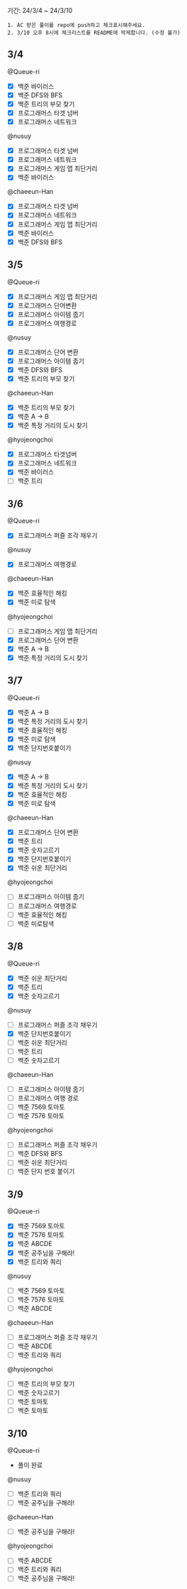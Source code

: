 기간: 24/3/4 ~ 24/3/10
```
1. AC 받은 풀이를 repo에 push하고 체크표시해주세요.
2. 3/10 오후 8시에 체크리스트를 README에 박제합니다. (수정 불가)
```

## 3/4
@Queue-ri
- [x] 백준 바이러스
- [x] 백준 DFS와 BFS
- [x] 백준 트리의 부모 찾기
- [x] 프로그래머스 타겟 넘버
- [x] 프로그래머스 네트워크

@nusuy 
- [x] 프로그래머스 타겟 넘버
- [x] 프로그래머스 네트워크
- [x] 프로그래머스 게임 맵 최단거리
- [x] 백준 바이러스

@chaeeun-Han  
- [x] 프로그래머스 타겟 넘버
- [x] 프로그래머스 네트워크
- [x] 프로그래머스 게임 맵 최단거리
- [x] 백준 바이러스
- [x] 백준 DFS와 BFS

## 3/5
@Queue-ri
- [x] 프로그래머스 게임 맵 최단거리
- [x] 프로그래머스 단어변환
- [x] 프로그래머스 아이템 줍기
- [x] 프로그래머스 여행경로

@nusuy 
- [x] 프로그래머스 단어 변환
- [x] 프로그래머스 아이템 줍기
- [x] 백준 DFS와 BFS
- [x] 백준 트리의 부모 찾기

@chaeeun-Han 
- [x] 백준 트리의 부모 찾기
- [x] 백준 A → B
- [x] 백준 특정 거리의 도시 찾기

@hyojeongchoi 
- [x] 프로그래머스 타겟넘버
- [x] 프로그래머스 네트워크
- [x] 백준 바이러스
- [ ] 백준 트리

## 3/6
@Queue-ri
- [x] 프로그래머스 퍼즐 조각 채우기

@nusuy 
- [x] 프로그래머스 여행경로

@chaeeun-Han 
- [x] 백준 효율적인 해킹
- [x] 백준 미로 탐색

@hyojeongchoi 
- [ ] 프로그래머스 게임 맵 최단거리
- [x] 프로그래머스 단어 변환
- [x] 백준 A → B
- [x] 백준 특정 거리의 도시 찾기

## 3/7
@Queue-ri
- [x] 백준 A → B
- [x] 백준 특정 거리의 도시 찾기
- [x] 백준 효율적인 해킹
- [x] 백준 미로 탐색
- [x] 백준 단지번호붙이기

@nusuy 
- [x] 백준 A → B
- [x] 백준 특정 거리의 도시 찾기
- [x] 백준 효율적인 해킹
- [x] 백준 미로 탐색

@chaeeun-Han 
- [x] 프로그래머스 단어 변환
- [x] 백준 트리
- [x] 백준 숫자고르기
- [x] 백준 단지번호붙이기
- [x] 백준 쉬운 최단거리

@hyojeongchoi 
- [ ] 프로그래머스 아이템 줍기
- [ ] 프로그래머스 여행경로
- [ ] 백준 효율적인 해킹
- [ ] 백준 미로탐색

## 3/8
@Queue-ri
- [x] 백준 쉬운 최단거리
- [x] 백준 트리
- [x] 백준 숫자고르기

@nusuy 
- [ ] 프로그래머스 퍼즐 조각 채우기
- [x] 백준 단지번호붙이기
- [ ] 백준 쉬운 최단거리
- [ ] 백준 트리
- [ ] 백준 숫자고르기

@chaeeun-Han 
- [ ] 프로그래머스 아이템 줍기
- [ ] 프로그래머스 여행 경로
- [ ] 백준 7569 토마토
- [ ] 백준 7576 토마토

@hyojeongchoi 
- [ ] 프로그래머스 퍼즐 조각 채우기
- [ ] 백준 DFS와 BFS
- [ ] 백준 쉬운 최단거리
- [ ] 백준 단지 번호 붙이기

## 3/9
@Queue-ri
- [x] 백준 7569 토마토
- [x] 백준 7576 토마토
- [x] 백준 ABCDE
- [x] 백준 공주님을 구해라!
- [x] 백준 트리와 쿼리

@nusuy 
- [ ] 백준 7569 토마토
- [ ] 백준 7576 토마토
- [ ] 백준 ABCDE

@chaeeun-Han 
- [ ] 프로그래머스 퍼즐 조각 채우기
- [ ] 백준 ABCDE
- [ ] 백준 트리와 쿼리

@hyojeongchoi 
- [ ] 백준 트리의 부모 찾기
- [ ] 백준 숫자고르기
- [ ] 백준 토마토
- [ ] 백준 토마토

## 3/10
@Queue-ri
- 풀이 완료

@nusuy 
- [ ] 백준 트리와 쿼리
- [ ] 백준 공주님을 구해라!

@chaeeun-Han 
- [ ] 백준 공주님을 구해라!

@hyojeongchoi 
- [ ] 백준 ABCDE
- [ ] 백준 트리와 쿼리
- [ ] 백준 공주님을 구해라!
